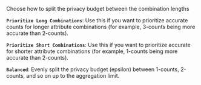 Choose how to split the privacy budget between the combination lengths

**`Prioritize Long Combinations`**:
Use this if you want to prioritize accurate counts for longer attribute combinations (for example, 3-counts being more accurate than 2-counts).

**`Prioritize Short Combinations`**:
Use this if you want to prioritize accurate for shorter attribute combinations (for example, 1-counts being more accurate than 2-counts).

**`Balanced`**:
Evenly split the privacy budget (epsilon) between 1-counts, 2-counts, and so on up to the aggregation limit.

